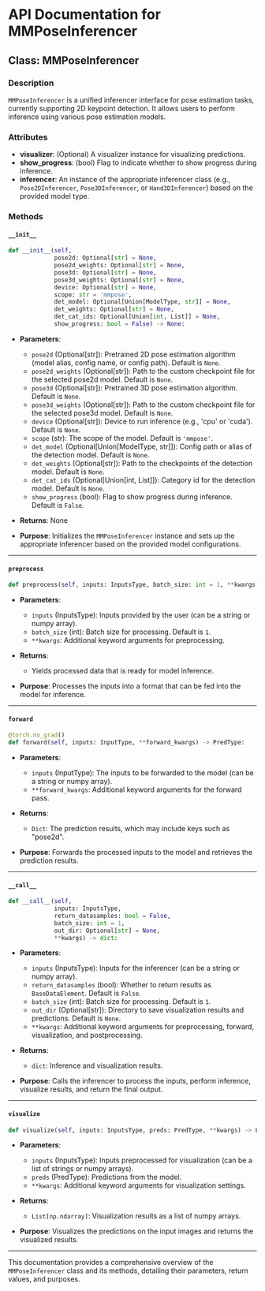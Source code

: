 # API Documentation for MMPoseInferencer

## Class: MMPoseInferencer

### Description
`MMPoseInferencer` is a unified inferencer interface for pose estimation tasks, currently supporting 2D keypoint detection. It allows users to perform inference using various pose estimation models.

### Attributes
- **visualizer**: (Optional) A visualizer instance for visualizing predictions.
- **show_progress**: (bool) Flag to indicate whether to show progress during inference.
- **inferencer**: An instance of the appropriate inferencer class (e.g., `Pose2DInferencer`, `Pose3DInferencer`, or `Hand3DInferencer`) based on the provided model type.

### Methods

#### `__init__`
```python
def __init__(self,
             pose2d: Optional[str] = None,
             pose2d_weights: Optional[str] = None,
             pose3d: Optional[str] = None,
             pose3d_weights: Optional[str] = None,
             device: Optional[str] = None,
             scope: str = 'mmpose',
             det_model: Optional[Union[ModelType, str]] = None,
             det_weights: Optional[str] = None,
             det_cat_ids: Optional[Union[int, List]] = None,
             show_progress: bool = False) -> None:
```
- **Parameters**:
  - `pose2d` (Optional[str]): Pretrained 2D pose estimation algorithm (model alias, config name, or config path). Default is `None`.
  - `pose2d_weights` (Optional[str]): Path to the custom checkpoint file for the selected pose2d model. Default is `None`.
  - `pose3d` (Optional[str]): Pretrained 3D pose estimation algorithm. Default is `None`.
  - `pose3d_weights` (Optional[str]): Path to the custom checkpoint file for the selected pose3d model. Default is `None`.
  - `device` (Optional[str]): Device to run inference (e.g., 'cpu' or 'cuda'). Default is `None`.
  - `scope` (str): The scope of the model. Default is `'mmpose'`.
  - `det_model` (Optional[Union[ModelType, str]]): Config path or alias of the detection model. Default is `None`.
  - `det_weights` (Optional[str]): Path to the checkpoints of the detection model. Default is `None`.
  - `det_cat_ids` (Optional[Union[int, List]]): Category id for the detection model. Default is `None`.
  - `show_progress` (bool): Flag to show progress during inference. Default is `False`.

- **Returns**: None
- **Purpose**: Initializes the `MMPoseInferencer` instance and sets up the appropriate inferencer based on the provided model configurations.

---

#### `preprocess`
```python
def preprocess(self, inputs: InputsType, batch_size: int = 1, **kwargs):
```
- **Parameters**:
  - `inputs` (InputsType): Inputs provided by the user (can be a string or numpy array).
  - `batch_size` (int): Batch size for processing. Default is `1`.
  - `**kwargs`: Additional keyword arguments for preprocessing.

- **Returns**: 
  - Yields processed data that is ready for model inference.
- **Purpose**: Processes the inputs into a format that can be fed into the model for inference.

---

#### `forward`
```python
@torch.no_grad()
def forward(self, inputs: InputType, **forward_kwargs) -> PredType:
```
- **Parameters**:
  - `inputs` (InputType): The inputs to be forwarded to the model (can be a string or numpy array).
  - `**forward_kwargs`: Additional keyword arguments for the forward pass.

- **Returns**: 
  - `Dict`: The prediction results, which may include keys such as "pose2d".
- **Purpose**: Forwards the processed inputs to the model and retrieves the prediction results.

---

#### `__call__`
```python
def __call__(self,
             inputs: InputsType,
             return_datasamples: bool = False,
             batch_size: int = 1,
             out_dir: Optional[str] = None,
             **kwargs) -> dict:
```
- **Parameters**:
  - `inputs` (InputsType): Inputs for the inferencer (can be a string or numpy array).
  - `return_datasamples` (bool): Whether to return results as `BaseDataElement`. Default is `False`.
  - `batch_size` (int): Batch size for processing. Default is `1`.
  - `out_dir` (Optional[str]): Directory to save visualization results and predictions. Default is `None`.
  - `**kwargs`: Additional keyword arguments for preprocessing, forward, visualization, and postprocessing.

- **Returns**: 
  - `dict`: Inference and visualization results.
- **Purpose**: Calls the inferencer to process the inputs, perform inference, visualize results, and return the final output.

---

#### `visualize`
```python
def visualize(self, inputs: InputsType, preds: PredType, **kwargs) -> List[np.ndarray]:
```
- **Parameters**:
  - `inputs` (InputsType): Inputs preprocessed for visualization (can be a list of strings or numpy arrays).
  - `preds` (PredType): Predictions from the model.
  - `**kwargs`: Additional keyword arguments for visualization settings.

- **Returns**: 
  - `List[np.ndarray]`: Visualization results as a list of numpy arrays.
- **Purpose**: Visualizes the predictions on the input images and returns the visualized results.

--- 

This documentation provides a comprehensive overview of the `MMPoseInferencer` class and its methods, detailing their parameters, return values, and purposes.

